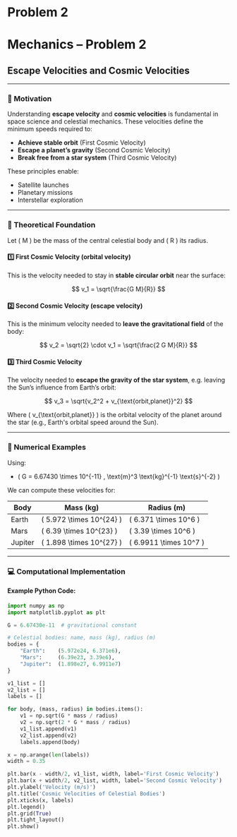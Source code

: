 # Problem 2
# Mechanics – Problem 2

## Escape Velocities and Cosmic Velocities

---

### 🎯 Motivation

Understanding **escape velocity** and **cosmic velocities** is fundamental in space science and celestial mechanics. These velocities define the minimum speeds required to:

- **Achieve stable orbit** (First Cosmic Velocity)
- **Escape a planet’s gravity** (Second Cosmic Velocity)
- **Break free from a star system** (Third Cosmic Velocity)

These principles enable:

- Satellite launches  
- Planetary missions  
- Interstellar exploration

---

### 📐 Theoretical Foundation

Let \( M \) be the mass of the central celestial body and \( R \) its radius.

#### **1️⃣ First Cosmic Velocity** (orbital velocity)

This is the velocity needed to stay in **stable circular orbit** near the surface:

$$
v_1 = \sqrt{\frac{G M}{R}}
$$

#### **2️⃣ Second Cosmic Velocity** (escape velocity)

This is the minimum velocity needed to **leave the gravitational field** of the body:

$$
v_2 = \sqrt{2} \cdot v_1 = \sqrt{\frac{2 G M}{R}}
$$

#### **3️⃣ Third Cosmic Velocity**

The velocity needed to **escape the gravity of the star system**, e.g. leaving the Sun’s influence from Earth’s orbit:

$$
v_3 = \sqrt{v_2^2 + v_{\text{orbit,planet}}^2}
$$

Where \( v_{\text{orbit,planet}} \) is the orbital velocity of the planet around the star (e.g., Earth's orbital speed around the Sun).

---

### 🧪 Numerical Examples

Using:

- \( G = 6.67430 \times 10^{-11} \, \text{m}^3 \text{kg}^{-1} \text{s}^{-2} \)

We can compute these velocities for:

| Body     | Mass (kg)             | Radius (m)           |
|----------|------------------------|-----------------------|
| Earth    | \( 5.972 \times 10^{24} \) | \( 6.371 \times 10^6 \) |
| Mars     | \( 6.39 \times 10^{23} \)  | \( 3.39 \times 10^6 \)  |
| Jupiter  | \( 1.898 \times 10^{27} \) | \( 6.9911 \times 10^7 \) |

---

### 💻 Computational Implementation

#### Example Python Code:
```python
import numpy as np
import matplotlib.pyplot as plt

G = 6.67430e-11  # gravitational constant

# Celestial bodies: name, mass (kg), radius (m)
bodies = {
    "Earth":    (5.972e24, 6.371e6),
    "Mars":     (6.39e23, 3.39e6),
    "Jupiter":  (1.898e27, 6.9911e7)
}

v1_list = []
v2_list = []
labels = []

for body, (mass, radius) in bodies.items():
    v1 = np.sqrt(G * mass / radius)
    v2 = np.sqrt(2 * G * mass / radius)
    v1_list.append(v1)
    v2_list.append(v2)
    labels.append(body)

x = np.arange(len(labels))
width = 0.35

plt.bar(x - width/2, v1_list, width, label='First Cosmic Velocity')
plt.bar(x + width/2, v2_list, width, label='Second Cosmic Velocity')
plt.ylabel('Velocity (m/s)')
plt.title('Cosmic Velocities of Celestial Bodies')
plt.xticks(x, labels)
plt.legend()
plt.grid(True)
plt.tight_layout()
plt.show()